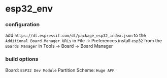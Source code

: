 # esp32_env

### configuration
add `https://dl.espressif.com/dl/package_esp32_index.json` to the `Additional Board Manager URLs` in File -> Preferences
install `esp32` from the `Boards Manager` in Tools -> Board -> Board Manager

### build options
Board: `ESP32 Dev Module`
Partition Scheme: `Huge APP`
